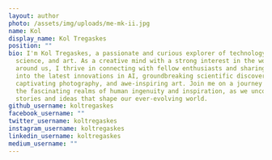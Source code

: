 ```yaml
---
layout: author
photo: /assets/img/uploads/me-mk-ii.jpg
name: Kol
display_name: Kol Tregaskes
position: ""
bio: I'm Kol Tregaskes, a passionate and curious explorer of technology,
  science, and art. As a creative mind with a strong interest in the world
  around us, I thrive in connecting with fellow enthusiasts and sharing insights
  into the latest innovations in AI, groundbreaking scientific discoveries,
  captivating photography, and awe-inspiring art. Join me on a journey through
  the fascinating realms of human ingenuity and inspiration, as we uncover the
  stories and ideas that shape our ever-evolving world.
github_username: koltregaskes
facebook_username: ""
twitter_username: koltregaskes
instagram_username: koltregaskes
linkedin_username: koltregaskes
medium_username: ""
---
```

